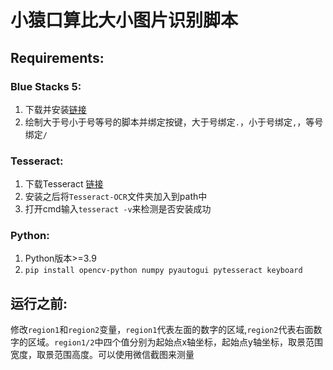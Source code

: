 # 小猿口算比大小图片识别脚本
## Requirements:
### Blue Stacks 5:
1. 下载并安装[链接](https://www.bluestacks.com/bluestacks-5.html)
2. 绘制大于号小于号等号的脚本并绑定按键，大于号绑定`.`，小于号绑定`,`，等号绑定`/`
### Tesseract:
1. 下载Tesseract [链接](https://github.com/UB-Mannheim/tesseract/wiki)
2. 安装之后将`Tesseract-OCR`文件夹加入到path中
3. 打开cmd输入`tesseract -v`来检测是否安装成功

### Python:
1. Python版本>=3.9
2. `pip install opencv-python numpy pyautogui pytesseract keyboard`

## 运行之前:
修改`region1`和`region2`变量，`region1`代表左面的数字的区域,`region2`代表右面数字的区域。`region1/2`中四个值分别为起始点x轴坐标，起始点y轴坐标，取景范围宽度，取景范围高度。可以使用微信截图来测量
